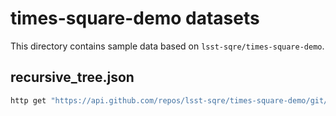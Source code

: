 # times-square-demo datasets

This directory contains sample data based on `lsst-sqre/times-square-demo`.

## recursive_tree.json

```sh
http get "https://api.github.com/repos/lsst-sqre/times-square-demo/git/trees/aa0e977e257bd7d9d9d3f520b18b22bd3d9c6e49?recursive=1" "Accept:application/vnd.github.v3+json" --download -o tests/data/times-square-demo/recursive_tree.json
```
